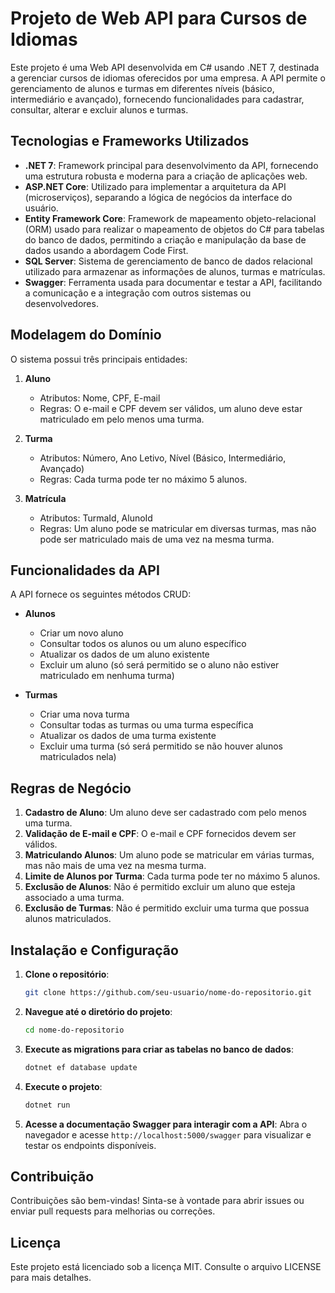 # Projeto de Web API para Cursos de Idiomas

Este projeto é uma Web API desenvolvida em C# usando .NET 7, destinada a gerenciar cursos de idiomas oferecidos por uma empresa. A API permite o gerenciamento de alunos e turmas em diferentes níveis (básico, intermediário e avançado), fornecendo funcionalidades para cadastrar, consultar, alterar e excluir alunos e turmas.

## Tecnologias e Frameworks Utilizados

- **.NET 7**: Framework principal para desenvolvimento da API, fornecendo uma estrutura robusta e moderna para a criação de aplicações web.
- **ASP.NET Core**: Utilizado para implementar a arquitetura da API (microserviços), separando a lógica de negócios da interface do usuário.
- **Entity Framework Core**: Framework de mapeamento objeto-relacional (ORM) usado para realizar o mapeamento de objetos do C# para tabelas do banco de dados, permitindo a criação e manipulação da base de dados usando a abordagem Code First.
- **SQL Server**: Sistema de gerenciamento de banco de dados relacional utilizado para armazenar as informações de alunos, turmas e matrículas.
- **Swagger**: Ferramenta usada para documentar e testar a API, facilitando a comunicação e a integração com outros sistemas ou desenvolvedores.

## Modelagem do Domínio

O sistema possui três principais entidades:

1. **Aluno**
    - Atributos: Nome, CPF, E-mail
    - Regras: O e-mail e CPF devem ser válidos, um aluno deve estar matriculado em pelo menos uma turma.

2. **Turma**
    - Atributos: Número, Ano Letivo, Nível (Básico, Intermediário, Avançado)
    - Regras: Cada turma pode ter no máximo 5 alunos.

3. **Matrícula**
    - Atributos: TurmaId, AlunoId
    - Regras: Um aluno pode se matricular em diversas turmas, mas não pode ser matriculado mais de uma vez na mesma turma.

## Funcionalidades da API

A API fornece os seguintes métodos CRUD:

- **Alunos**
  - Criar um novo aluno
  - Consultar todos os alunos ou um aluno específico
  - Atualizar os dados de um aluno existente
  - Excluir um aluno (só será permitido se o aluno não estiver matriculado em nenhuma turma)

- **Turmas**
  - Criar uma nova turma
  - Consultar todas as turmas ou uma turma específica
  - Atualizar os dados de uma turma existente
  - Excluir uma turma (só será permitido se não houver alunos matriculados nela)

## Regras de Negócio

1. **Cadastro de Aluno**: Um aluno deve ser cadastrado com pelo menos uma turma.
2. **Validação de E-mail e CPF**: O e-mail e CPF fornecidos devem ser válidos.
3. **Matriculando Alunos**: Um aluno pode se matricular em várias turmas, mas não mais de uma vez na mesma turma.
4. **Limite de Alunos por Turma**: Cada turma pode ter no máximo 5 alunos.
5. **Exclusão de Alunos**: Não é permitido excluir um aluno que esteja associado a uma turma.
6. **Exclusão de Turmas**: Não é permitido excluir uma turma que possua alunos matriculados.

## Instalação e Configuração

1. **Clone o repositório**:
    ```bash
    git clone https://github.com/seu-usuario/nome-do-repositorio.git
    ```

2. **Navegue até o diretório do projeto**:
    ```bash
    cd nome-do-repositorio
    ```

3. **Execute as migrations para criar as tabelas no banco de dados**:
    ```bash
    dotnet ef database update
    ```

4. **Execute o projeto**:
    ```bash
    dotnet run
    ```

7. **Acesse a documentação Swagger para interagir com a API**:
    Abra o navegador e acesse `http://localhost:5000/swagger` para visualizar e testar os endpoints disponíveis.

## Contribuição

Contribuições são bem-vindas! Sinta-se à vontade para abrir issues ou enviar pull requests para melhorias ou correções.

## Licença

Este projeto está licenciado sob a licença MIT. Consulte o arquivo LICENSE para mais detalhes.
